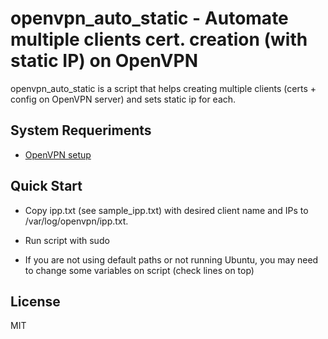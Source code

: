 # openvpn_auto_static - Automate multiple clients cert. creation (with static IP) on OpenVPN

openvpn_auto_static is a script that helps creating multiple clients (certs + config on OpenVPN server) and sets static ip for each.

## System Requeriments

- [OpenVPN setup](https://www.digitalocean.com/community/tutorials/how-to-set-up-an-openvpn-server-on-ubuntu-16-04) 

## Quick Start

- Copy ipp.txt (see sample_ipp.txt) with desired client name and IPs to /var/log/openvpn/ipp.txt. 

- Run script with sudo

- If you are not using default paths or not running Ubuntu, you may need to change some variables on script (check lines on top)

## License

MIT
